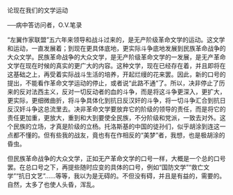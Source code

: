 论现在我们的文学运动

──病中答访问者，O.V.笔录

“左翼作家联盟”五六年来领导和战斗过来的，是无产阶级革命文学的运动。这文学和运动，一直发展着；到现在更具体底地，更实际斗争底地发展到民族革命战争的大众文学。民族革命战争的大众文学，是无产阶级革命文学的一发展，是无产革命文学在现在时候的真实的更广大的内容。这种文学，现在已经存在着，并且即将在这基础之上，再受着实际战斗生活的培养，开起烂缦的花来罢。因此，新的口号的提出，不能看作革命文学运动的停止，或者说“此路不通”了。所以，决非停止了历来的反对法西主义，反对一切反动者的血的斗争，而是将这斗争更深入，更扩大，更实际，更细微曲折，将斗争具体化到抗日反汉奸的斗争，将一切斗争汇合到抗日反汉奸斗争这总流里去。决非革命文学要放弃它的阶级的领导的责任，而是将它的责任更加重，更放大，重到和大到要使全民族，不分阶级和党派，一致去对外。这个民族的立场，才真是阶级的立杨。托洛斯基的中国的徒孙们，似乎胡涂到连这一点都不懂的。但有些我的战友，竟也有在作相反的“美梦”者，我想，也是极胡涂的昏虫。

但民族革命战争的大众文学，正如无产革命文学的口号一样，大概是一个总的口号罢。在总口号之下，再提些随时应变的具体的口号，例如“国防文学”“救亡文学”“抗日文艺”……等等，我以为是无碍的。不但没有碍，并且是有益的，需要的。自然，太多了也使人头昏，浑乱。